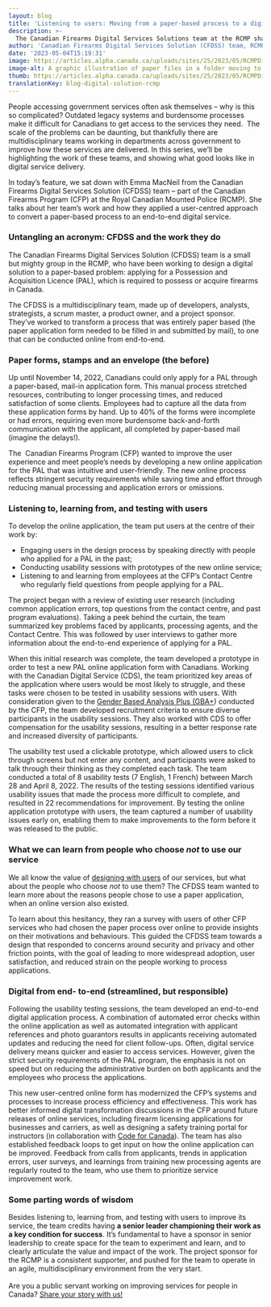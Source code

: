 ```yaml
---
layout: blog
title: 'Listening to users: Moving from a paper-based process to a digital service'
description: >-
  The Canadian Firearms Digital Services Solutions team at the RCMP share their user-centred approach to converting a paper-based service online.
author: 'Canadian Firearms Digital Services Solution (CFDSS) team, RCMP'
date: '2023-05-04T15:19:31'
image: https://articles.alpha.canada.ca/uploads/sites/25/2023/05/RCMPDigitalServicesBlog_Blog_Post-scaled.jpg
image-alt: A graphic illustration of paper files in a folder moving to a digital system on a laptop.
thumb: https://articles.alpha.canada.ca/uploads/sites/25/2023/05/RCMPDigitalServicesBlog_Blog_Post-scaled.jpg
translationKey: blog-digital-solution-rcmp
---
```


<p>People accessing government services often ask themselves &#8211; why is this so complicated? Outdated legacy systems and burdensome processes make it difficult for Canadians to get access to the services they need.&nbsp; The scale of the problems can be daunting, but thankfully there are multidisciplinary teams working in departments across government to improve how these services are delivered. In this series, we’ll be highlighting the work of these teams, and showing what good looks like in digital service delivery.&nbsp;</p>



<p>In today’s feature, we sat down with Emma MacNeil from the Canadian Firearms Digital Services Solution (CFDSS) team – part of the Canadian Firearms Program (CFP) at the Royal Canadian Mounted Police (RCMP). She talks about her team&#8217;s work and how they applied a user-centred approach to convert a paper-based process to an end-to-end digital service.</p>



<h3 id="h-untangling-an-acronym-cfdss-and-the-work-they-do"><strong>Untangling an acronym: CFDSS and the work they do&nbsp;</strong></h3>



<p>The Canadian Firearms Digital Services Solution (CFDSS) team is a small but mighty group in the RCMP, who have been working to design a digital solution to a paper-based problem: applying for a Possession and Acquisition Licence (PAL), which is required to possess or acquire firearms in Canada.&nbsp;</p>



<p>The CFDSS is a multidisciplinary team, made up of developers, analysts, strategists, a scrum master, a product owner, and a project sponsor. They’ve worked to transform a process that was entirely paper based (the paper application form needed to be filled in and submitted by mail), to one that can be conducted online from end-to-end.&nbsp;</p>



<h3 id="h-paper-forms-stamps-and-an-envelope-the-before"><strong>Paper forms, stamps and an envelope (the before)</strong></h3>



<p>Up until November 14, 2022, Canadians could only apply for a PAL through a paper-based, mail-in application form. This manual process stretched resources, contributing to longer processing times, and reduced satisfaction of some clients. Employees had to capture all the data from these application forms by hand. Up to 40% of the forms were incomplete or had errors, requiring even more burdensome back-and-forth communication with the applicant, all completed by paper-based mail (imagine the delays!).&nbsp;</p>



<p>The &nbsp;Canadian Firearms Program (CFP) wanted to improve the user experience and meet people’s needs by developing a new online application for the PAL that was intuitive and user-friendly. The new online process reflects stringent security requirements while saving time and effort through reducing manual processing and application errors or omissions.&nbsp;&nbsp;</p>



<h3><strong>Listening to, learning from, and testing with users</strong></h3>



<p>To develop the online application, the team put users at the centre of their work by:&nbsp;</p>



<ul>
<li>Engaging users in the design process by speaking directly with people who applied for a PAL in the past;</li>



<li>Conducting usability sessions with prototypes of the new online service; </li>



<li>Listening to and learning from employees at the CFP’s Contact Centre who regularly field questions from people applying for a PAL.</li>
</ul>



<p>The project began with a review of existing user research (including common application errors, top questions from the contact centre, and past program evaluations). Taking a peek behind the curtain, the team summarized key problems faced by applicants, processing agents, and the Contact Centre. This was followed by user interviews to gather more information about the end-to-end experience of applying for a PAL.&nbsp;</p>



<p>When this initial research was complete, the team developed a prototype in order to test a new PAL online application form with Canadians. Working with the Canadian Digital Service (CDS), the team prioritized key areas of the application where users would be most likely to struggle, and these tasks were chosen to be tested in usability sessions with users. With consideration given to the <a href="https://women-gender-equality.canada.ca/en/gender-based-analysis-plus/what-gender-based-analysis-plus.html" target="_blank" rel="noreferrer noopener">Gender Based Analysis Plus (GBA+</a>) conducted by the CFP, the team developed recruitment criteria to ensure diverse participants in the usability sessions. They also worked with CDS to offer compensation for the usability sessions, resulting in a better response rate and increased diversity of participants.&nbsp;</p>



<p>The usability test used a clickable prototype, which allowed users to click through screens but not enter any content, and participants were asked to talk through their thinking as they completed each task. The team conducted a total of 8 usability tests (7 English, 1 French) between March 28 and April 8, 2022. The results of the testing sessions identified various usability issues that made the process more difficult to complete, and resulted in 22 recommendations for improvement. By testing the online application prototype with users, the team captured a number of usability issues early on, enabling them to make improvements to the form before it was released to the public.&nbsp;</p>



<h3><strong>What we can learn from people who choose <em>not </em>to use our service</strong></h3>



<p>We all know the value of <a href="https://www.canada.ca/en/government/system/digital-government/government-canada-digital-standards.html" target="_blank" rel="noreferrer noopener">designing with users</a> of our services, but what about the people who choose <em>not </em>to use them? The CFDSS team wanted to learn more about the reasons people chose to use a paper application, when an online version also existed.&nbsp;</p>



<p>To learn about this hesitancy, they ran a survey with users of other CFP services who had chosen the paper process over online to provide insights on their motivations and behaviours. This guided the CFDSS team towards a design that responded to concerns around security and privacy and other friction points, with the goal of leading to more widespread adoption, user satisfaction, and reduced strain on the people working to process applications.</p>



<h3><strong>Digital from end- to-end (streamlined, but responsible) </strong></h3>



<p>Following the usability testing sessions, the team developed an end-to-end digital application process. A combination of automated error checks within the online application as well as automated integration with applicant references and photo guarantors results in applicants receiving automated updates and reducing the need for client follow-ups. Often, digital service delivery means quicker and easier to access services. However, given the strict security requirements of the PAL program, the emphasis is not on speed but on reducing the administrative burden on both applicants and the employees who process the applications.&nbsp;</p>



<p>This new user-centred online form has modernized the CFP’s systems and processes to increase process efficiency and effectiveness. This work has better informed digital transformation discussions in the CFP around future releases of online services, including firearm licensing applications for businesses and carriers, as well as designing a safety training portal for instructors (in collaboration with <a href="https://codefor.ca/" target="_blank" rel="noreferrer noopener">Code for Canada</a>). The team has also established feedback loops to get input on how the online application can be improved. Feedback from calls from applicants, trends in application errors, user surveys, and learnings from training new processing agents are regularly routed to the team, who use them to prioritize service improvement work.&nbsp;</p>



<h3><strong>Some parting words of wisdom&nbsp;</strong></h3>



<p>Besides listening to, learning from, and testing with users to improve its service, the team credits having <strong>a senior leader championing their work as a key condition for success</strong>. It’s fundamental to have a sponsor in senior leadership to create space for the team to experiment and learn, and to clearly articulate the value and impact of the work. The project sponsor for the RCMP is a consistent supporter, and pushed for the team to operate in an agile, multidisciplinary environment from the very start.&nbsp;<br><br>Are you a public servant working on improving services for people in Canada? <a href="mailto:CDS-SNC@tbs-sct.gc.ca" target="_blank" rel="noreferrer noopener">Share your story with us!</a></p>

